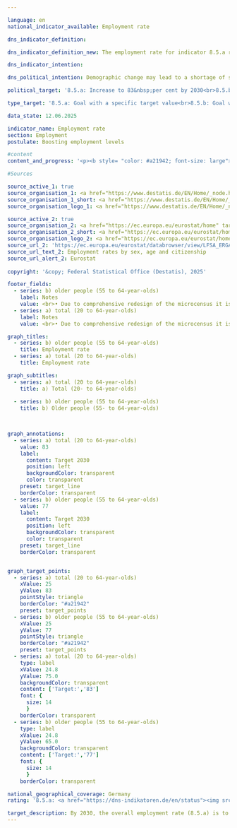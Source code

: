 ```yaml
---

language: en        
national_indicator_available: Employment rate        

dns_indicator_definition:         

dns_indicator_definition_new: The employment rate for indicator 8.5.a represents the proportion of employed persons aged 20&nbsp;to 64&nbsp;(total) and for indicator 8.5.b the proportion of employed persons aged 55&nbsp;to 64&nbsp;(older persons) among all persons in the same age group (in per cent).        

dns_indicator_intention:         

dns_political_intention: Demographic change may lead to a shortage of skilled labour in Germany in the long term. At the same time, there is a threat of increasing underfunding of the social security systems. The available labour force potential must therefore be better utilised in the future.        

political_target: '8.5.a: Increase to 83&nbsp;per cent by 2030<br>8.5.b: Increase to 77&nbsp;per cent by 2030'        

type_target: '8.5.a: Goal with a specific target value<br>8.5.b: Goal with a specific target value'        

data_state: 12.06.2025        

indicator_name: Employment rate        
section: Employment        
postulate: Boosting employment levels        

#content         
content_and_progress: '<p><b style= "color: #a21942; font-size: large">8.5.a, b Employment rate</b><br><br>This indicator shows the proportion of employed persons in the total population of the respective age group. The data source is the <abbr title="European Union" tabindex="0">EU</abbr> Labour Force Survey, which is integrated into the Microcensus in Germany. The survey is conducted throughout the year and is initially summarised by the European statistical office <abbr title="European Statistical Office" tabindex="0">Eurostat</abbr> into quarterly results, from which annual averages are subsequently calculated. The survey covers the population living in private households; persons living in collective households are not included.<br><br>For the purposes of the Labour Force Survey, the employed population includes all persons aged 15&nbsp;and over who performed at least one hour of paid work during the reference week or who worked as unpaid contributing family workers. Also included are persons who were temporarily absent from work, for example due to holiday or illness.<br><br>It should be noted that methodological changes have been made to the Labour Force Survey over time&nbsp;–&nbsp;for example, as a result of the revision of the Microcensus from 2020&nbsp;onwards or due to adjustments following the results of the 2022&nbsp;Census. These changes may affect the comparability of the time series over time.<br><br>The overall employment rate (persons aged 20&nbsp;to 64) rose from 68.7&nbsp;% in 2000&nbsp;by 12.6&nbsp;percentage points to 81.3&nbsp;% in 2024. The original political target of 78.0&nbsp;% for the year 2030&nbsp;was already reached in 2015. As part of the further development of the German Sustainable Development Strategy in 2025, the target was raised to 83&nbsp;%.<br><br>The employment rate of older persons (aged 55&nbsp;to 64) increased significantly from 37.4&nbsp;% in 2000&nbsp;by 37.8&nbsp;percentage points to 75.2&nbsp;% in 2024. Among men in this age group, the rate rose by 32.7&nbsp;percentage points to 78.9&nbsp;%. The employment rate of women in this age group more than doubled over the same period, reaching 71.5&nbsp;% in 2024&nbsp;(2000: 28.7&nbsp;%). If the trend of recent years continues, it can be assumed that the target of raising the employment rate of older persons to 77&nbsp;% will likely be achieved.<br><br>The employment rates of women and men overall have developed in the same direction since 2000, albeit to differing extents: Among men aged 20&nbsp;to 64, the rate rose by 8.3&nbsp;percentage points to 84.8&nbsp;% over the period under review. Among women, the increase was significantly higher, rising by 17&nbsp;percentage points to 77.7&nbsp;%&nbsp;–&nbsp;although starting from a lower baseline.<br><br>When assessing the increase in the female employment rate, it should be taken into account that this was also accompanied by a rise in part-time employment. In 2000, 61.5&nbsp;% of employed women worked full-time and 38.5&nbsp;% part-time. By 2024, the shares were 51.5&nbsp;% full-time and 48.5&nbsp;% part-time. In comparison, the share of men in full-time employment fell over the same period from 95.7&nbsp;% to 88.7&nbsp;%.<br><br>A breakdown of the employment rate by age groups shows largely similar trends: In the age group of 20&nbsp;to 24-year-olds, the rate increased by 5.9&nbsp;percentage points from 2000&nbsp;to 2024, reaching 70.7&nbsp;%. In the age group of 25&nbsp;to 54-year-olds, it rose by 6.0&nbsp;percentage points to 85.3&nbsp;% over the same period. The comparatively lower employment rate among 20&nbsp;to 24-year-olds is primarily due to education and training periods at schools and universities, which delay entry into the labour market.</p>'                

#Sources        

source_active_1: true
source_organisation_1: <a href="https://www.destatis.de/EN/Home/_node.html" target="_blank">Federal Statistical Office</a>
source_organisation_1_short: <a href="https://www.destatis.de/EN/Home/_node.html" target="_blank">Federal Statistical Office</a>
source_organisation_logo_1: <a href="https://www.destatis.de/EN/Home/_node.html" target="_blank"><img src="https://dns-indikatoren.de/public/OrgImgEn/destatis.png" alt="Federal Statistical Office" title=" Click here to visit the homepage of the organizationFederal Statistical Office" style="height:60px; width:148px; border:transparent"/></a>

source_active_2: true
source_organisation_2: <a href="https://ec.europa.eu/eurostat/home" target="_blank" onclick="return confirm_alert('Eurostat', 'En')">Statistical office of the European Union</a>
source_organisation_2_short: <a href="https://ec.europa.eu/eurostat/home" target="_blank" onclick="return confirm_alert('Eurostat', 'En')">Statistical office of the European Union</a>
source_organisation_logo_2: <a href="https://ec.europa.eu/eurostat/home" target="_blank" onclick="return confirm_alert('Eurostat', 'En')"><img src="https://dns-indikatoren.de/public/OrgImgEn/eurostat.png" alt="Statistical office of the European Union" title=" Click here to visit the homepage of the organizationStatistical office of the European Union" style="height:60px; width:148px; border:transparent"/></a>
source_url_2: 'https://ec.europa.eu/eurostat/databrowser/view/LFSA_ERGAN__custom_6067281/default/table?lang=en'
source_url_text_2: Employment rates by sex, age and citizenship
source_url_alert_2: Eurostat
        
copyright: '&copy; Federal Statistical Office (Destatis), 2025'        

footer_fields:
  - series: b) older people (55 to 64-year-olds)
    label: Notes
    value: <br>• Due to comprehensive redesign of the microcensus it is not possible to compare the data of the survey year 2020&nbsp;with previous years (break in time series).<br>• The results from 2011, 2012&nbsp;and 2020, 2021&nbsp;onwards are only comparable with the respective previous years to a limited extent.
  - series: a) total (20 to 64-year-olds)
    label: Notes
    value: <br>• Due to comprehensive redesign of the microcensus it is not possible to compare the data of the survey year 2020&nbsp;with previous years (break in time series).<br>• The results from 2011, 2012&nbsp;and 2020, 2021&nbsp;onwards are only comparable with the respective previous years to a limited extent.        

graph_titles: 
  - series: b) older people (55 to 64-year-olds)
    title: Employment rate
  - series: a) total (20 to 64-year-olds)
    title: Employment rate        

graph_subtitles: 
  - series: a) total (20 to 64-year-olds)
    title: a) Total (20- to 64-year-olds)
    
  - series: b) older people (55 to 64-year-olds)
    title: b) Older people (55- to 64-year-olds)
            


graph_annotations:
  - series: a) total (20 to 64-year-olds)
    value: 83
    label:
      content: Target 2030
      position: left
      backgroundColor: transparent
      color: transparent
    preset: target_line
    borderColor: transparent
  - series: b) older people (55 to 64-year-olds)
    value: 77
    label:
      content: Target 2030
      position: left
      backgroundColor: transparent
      color: transparent
    preset: target_line
    borderColor: transparent        


graph_target_points:
  - series: a) total (20 to 64-year-olds)
    xValue: 25
    yValue: 83
    pointStyle: triangle
    borderColor: "#a21942"
    preset: target_points
  - series: b) older people (55 to 64-year-olds)
    xValue: 25
    yValue: 77
    pointStyle: triangle
    borderColor: "#a21942"
    preset: target_points
  - series: a) total (20 to 64-year-olds)
    type: label
    xValue: 24.8
    yValue: 75.0
    backgroundColor: transparent
    content: ['Target:','83']
    font: {
      size: 14
      }
    borderColor: transparent
  - series: b) older people (55 to 64-year-olds)
    type: label
    xValue: 24.8
    yValue: 65.0
    backgroundColor: transparent
    content: ['Target:','77']
    font: {
      size: 14
      }
    borderColor: transparent                

national_geographical_coverage: Germany        
rating: '8.5.a: <a href="https://dns-indikatoren.de/en/status"><img src="https://sdg-indikatoren.de/public/Wettersymbole/Wolke.png" title="Although the indicator has in 2024 been moving in the desired direction toward the target, if the trend had to continued, the target would have been missed in the target year by more than 20% of the difference between the target value and the value at that time." alt="Weathersymbol: cloud"/></a><br>8.5.b: <a href="https://dns-indikatoren.de/en/status"><img src="https://sdg-indikatoren.de/public/Wettersymbole/Sonne.png" title="If the trend from 2024 had continued, the target value would have been reached or missed by less than 5% of the difference between the target value and the value at that time." alt="Weathersymbol: Sun"/></a>'        

target_description: By 2030, the overall employment rate (8.5.a) is to be increased to at least 83&nbsp;per cent and the employment rate of older people (8.5.b) to at least 77&nbsp;per cent.<br><br>Based on the target formulation, indicator 8.5.a for the year 2024&nbsp;is rated as "Cloud". If indicator 8.5.a maintains the average increase for the years 2019&nbsp;to 2024, the politically defined target value will not be met in 2030.<br><br>In the case of indicator 8.5.b, the average development of the last six years suggests that the politically defined target value will be achieved earlier, so that indicator 8.5.b is rated as "Sun" for 2024.        
---
```


